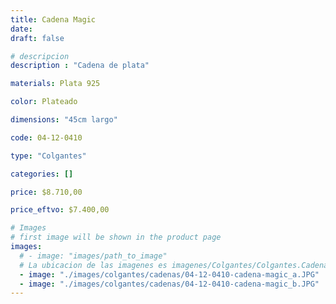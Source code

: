 ```yaml
---
title: Cadena Magic
date: 
draft: false

# descripcion
description : "Cadena de plata"

materials: Plata 925

color: Plateado

dimensions: "45cm largo"

code: 04-12-0410

type: "Colgantes"

categories: []

price: $8.710,00

price_eftvo: $7.400,00

# Images
# first image will be shown in the product page
images:
  # - image: "images/path_to_image"
  # La ubicacion de las imagenes es imagenes/Colgantes/Colgantes.Cadenas/04-12-0410-cadena-magic
  - image: "./images/colgantes/cadenas/04-12-0410-cadena-magic_a.JPG"
  - image: "./images/colgantes/cadenas/04-12-0410-cadena-magic_b.JPG"
---
```

